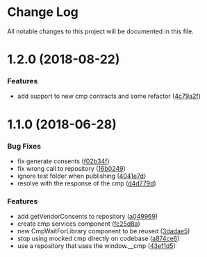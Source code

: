 # Change Log

All notable changes to this project will be documented in this file.

<a name="1.2.0"></a>
# 1.2.0 (2018-08-22)


### Features

* add support to new cmp contracts and some refactor ([4c79a2f](https://github.com/SUI-Components/sui-components/commit/4c79a2f))



<a name="1.1.0"></a>
# 1.1.0 (2018-06-28)


### Bug Fixes

* fix generate consents ([f02b34f](https://github.com/SUI-Components/sui-components/commit/f02b34f))
* fix wrong call to repository ([16b0249](https://github.com/SUI-Components/sui-components/commit/16b0249))
* ignore test folder when publishing ([4041e7d](https://github.com/SUI-Components/sui-components/commit/4041e7d))
* resolve with the response of the cmp ([d4d779d](https://github.com/SUI-Components/sui-components/commit/d4d779d))


### Features

* add getVendorConsents to repository ([a049969](https://github.com/SUI-Components/sui-components/commit/a049969))
* create cmp services component ([fc25d8a](https://github.com/SUI-Components/sui-components/commit/fc25d8a))
* new CmpWaitForLibrary component to be reused ([3dadae5](https://github.com/SUI-Components/sui-components/commit/3dadae5))
* stop using mocked cmp directly on codebase ([a874ce6](https://github.com/SUI-Components/sui-components/commit/a874ce6))
* use a repository that uses the window.__cmp ([43ef1d5](https://github.com/SUI-Components/sui-components/commit/43ef1d5))



